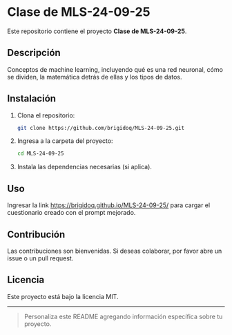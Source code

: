 # Clase de MLS-24-09-25

Este repositorio contiene el proyecto **Clase de MLS-24-09-25**.

## Descripción

Conceptos de machine learning, incluyendo qué es una red neuronal, cómo se dividen, la matemática detrás de ellas y los tipos de datos.

## Instalación

1. Clona el repositorio:
   ```bash
   git clone https://github.com/brigidoq/MLS-24-09-25.git
   ```
2. Ingresa a la carpeta del proyecto:
   ```bash
   cd MLS-24-09-25
   ```
3. Instala las dependencias necesarias (si aplica).

## Uso

Ingresar la link https://brigidoq.github.io/MLS-24-09-25/ para cargar el cuestionario creado con el prompt mejorado.

## Contribución

Las contribuciones son bienvenidas. Si deseas colaborar, por favor abre un issue o un pull request.

## Licencia

Este proyecto está bajo la licencia MIT.

---

> Personaliza este README agregando información específica sobre tu proyecto.
